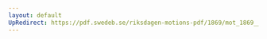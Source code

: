 ```yaml
---
layout: default
UpRedirect: https://pdf.swedeb.se/riksdagen-motions-pdf/1869/mot_1869__ak__00003.pdf
---
```

